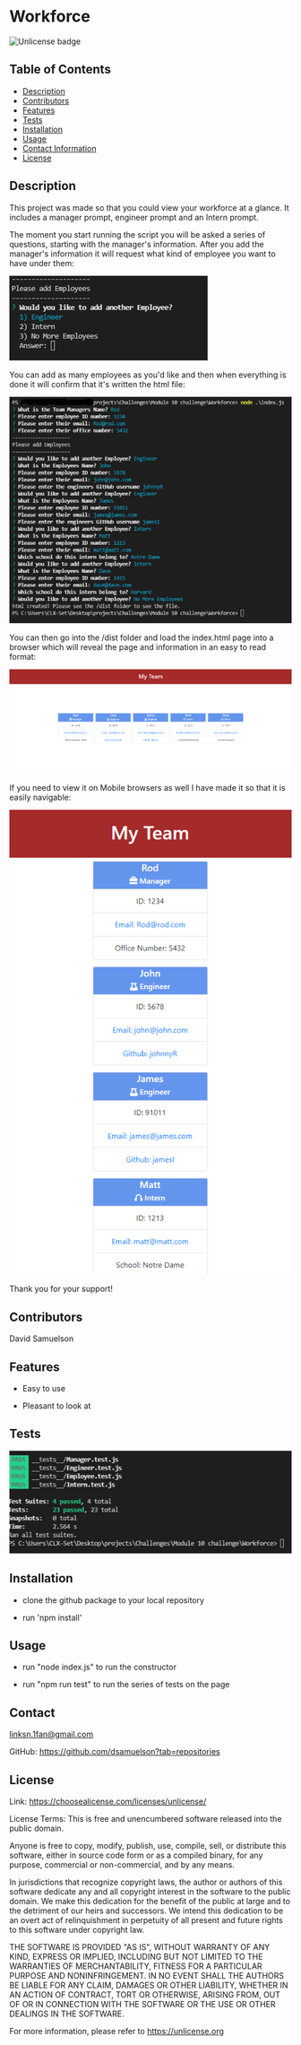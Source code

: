 # Workforce
![Unlicense badge](https://img.shields.io/badge/License-Unlicense-success)
## Table of Contents

- [Description](#description)
- [Contributors](#contributors)
- [Features](#features)
- [Tests](#tests)
- [Installation](#installation)
- [Usage](#usage)
- [Contact Information](#contact)
- [License](#license)

## Description

This project was made so that you could view your workforce at a glance. It includes a manager prompt, engineer prompt and an Intern prompt.

The moment you start running the script you will be asked a series of questions, starting with the manager's information. After you add the manager's information it will request what kind of employee you want to have under them:

![add-employee screen](/assets/images/add-employees.png)

You can add as many employees as you'd like and then when everything is done it will confirm that it's written the html file:

![confirmation after filling in the information](/assets/images/full-run.png)

You can then go into the /dist folder and load the index.html page into a browser which will reveal the page and information in an easy to read format:

![web page view](/assets/images/web-page.png)

If you need to view it on Mobile browsers as well I have made it so that it is easily navigable:

![mobile page view](/assets/images/mobile-view.png)

Thank you for your support!

## Contributors

David Samuelson

## Features

- Easy to use

- Pleasant to look at

## Tests

![successful tests](/assets/images/successful-tests.png)

## Installation

- clone the github package to your local repository

- run 'npm install'

## Usage

- run "node index.js" to run the constructor

- run "npm run test" to run the series of tests on the page

## Contact

linksn.1fan@gmail.com

GitHub: https://github.com/dsamuelson?tab=repositories

## License

Link: https://choosealicense.com/licenses/unlicense/

License Terms:
This is free and unencumbered software released into the public domain.

Anyone is free to copy, modify, publish, use, compile, sell, or
distribute this software, either in source code form or as a compiled
binary, for any purpose, commercial or non-commercial, and by any
means.

In jurisdictions that recognize copyright laws, the author or authors
of this software dedicate any and all copyright interest in the
software to the public domain. We make this dedication for the benefit
of the public at large and to the detriment of our heirs and
successors. We intend this dedication to be an overt act of
relinquishment in perpetuity of all present and future rights to this
software under copyright law.

THE SOFTWARE IS PROVIDED "AS IS", WITHOUT WARRANTY OF ANY KIND,
EXPRESS OR IMPLIED, INCLUDING BUT NOT LIMITED TO THE WARRANTIES OF
MERCHANTABILITY, FITNESS FOR A PARTICULAR PURPOSE AND NONINFRINGEMENT.
IN NO EVENT SHALL THE AUTHORS BE LIABLE FOR ANY CLAIM, DAMAGES OR
OTHER LIABILITY, WHETHER IN AN ACTION OF CONTRACT, TORT OR OTHERWISE,
ARISING FROM, OUT OF OR IN CONNECTION WITH THE SOFTWARE OR THE USE OR
OTHER DEALINGS IN THE SOFTWARE.

For more information, please refer to <https://unlicense.org>
    

